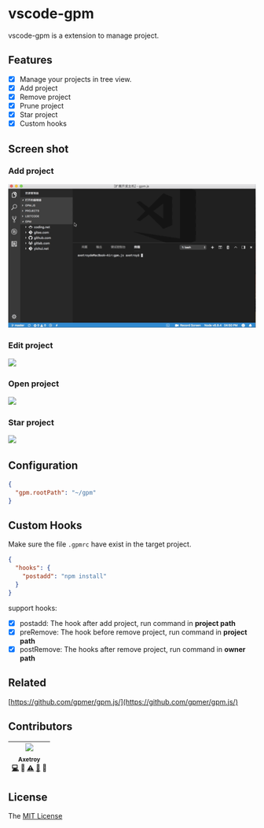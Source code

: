 # vscode-gpm

vscode-gpm is a extension to manage project.

## Features

* [x] Manage your projects in tree view.
* [x] Add project
* [x] Remove project
* [x] Prune project
* [x] Star project
* [x] Custom hooks

## Screen shot

### Add project

![](https://github.com/axetroy/vscode-gpm/raw/master/resources/screenshot/add.gif)

### Edit project

![](https://github.com/axetroy/vscode-gpm/raw/master/resources/screenshot/edit.gif)

### Open project

![](https://github.com/axetroy/vscode-gpm/raw/master/resources/screenshot/open.gif)

### Star project

![](https://github.com/axetroy/vscode-gpm/raw/master/resources/screenshot/star.gif)

## Configuration

```json
{
  "gpm.rootPath": "~/gpm"
}
```

## Custom Hooks

Make sure the file `.gpmrc` have exist in the target project.

```json
{
  "hooks": {
    "postadd": "npm install"
  }
}
```

support hooks:

* [x] postadd: The hook after add project, run command in **project path**
* [x] preRemove: The hook before remove project, run command in **project path**
* [x] postRemove: The hooks after remove project, run command in **owner path**

## Related

[https://github.com/gpmer/gpm.js/](https://github.com/gpmer/gpm.js/)

## Contributors

<!-- ALL-CONTRIBUTORS-LIST:START - Do not remove or modify this section -->

| [<img src="https://avatars1.githubusercontent.com/u/9758711?v=3" width="100px;"/><br /><sub>Axetroy</sub>](http://axetroy.github.io)<br />[💻](https://github.com/axetroy/kost/commits?author=axetroy) 🔌 [⚠️](https://github.com/axetroy/kost/commits?author=axetroy) [🐛](https://github.com/axetroy/kost/issues?q=author%3Aaxetroy) 🎨 |
| :---------------------------------------------------------------------------------------------------------------------------------------------------------------------------------------------------------------------------------------------------------------------------------------------------------------------------------------: |


<!-- ALL-CONTRIBUTORS-LIST:END -->

## License

The [MIT License](https://github.com/axetroy/vscode-gpm/blob/master/LICENSE)
